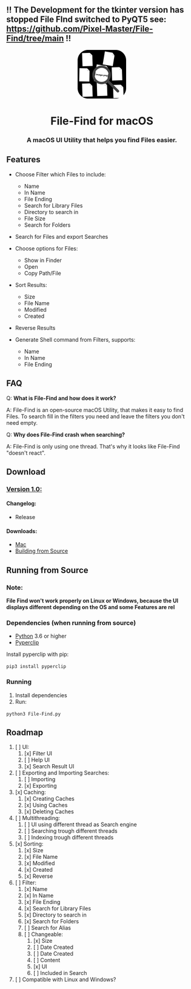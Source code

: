 ## !! The Development for the tkinter version has stopped File FInd switched to PyQT5 see: https://github.com/Pixel-Master/File-Find/tree/main !!

<p align="center">
  <img src="https://github.com/Pixel-Master/File-Find/blob/main/assets/icon.png?raw=true" height="128">
  <h1 align="center">File-Find for macOS</h1>


<h3 align="center">A macOS UI Utility that helps you find Files easier.</h3>

## Features
- Choose Filter which Files to include:
	* Name
	* In Name
	* File Ending
	* Search for Library Files
	* Directory to search in
	* File Size
	* Search for Folders
- Search for Files and export Searches

- Choose options for Files:
	* Show in Finder
	* Open
	* Copy Path/File
- Sort Results:
	* Size
	* File Name
	* Modified
	* Created
- Reverse Results

- Generate Shell command from Filters, supports:
	* Name
	* In Name
	* File Ending

## FAQ
Q: **What is File-Find and how does it work?**

A: File-Find is an open-source macOS Utility, that makes it easy to find Files. To search fill in the filters you need and leave the filters you don't need empty.

Q: **Why does File-Find crash when searching?**

A: File-Find is only using one thread. That's why it looks like File-Find "doesn't react".


## Download
### **[Version 1.0:](https://github.com/Pixel-Master/File-Find/releases/tag/v1.0.0)**
#### Changelog:

- Release

#### Downloads:

- [Mac](https://github.com/Pixel-Master/File-Find-Bot/releases/download/v1.0.0/File-Find.app.zip)
- [Building from Source](https://gitlab.com/Pixel-Mqster/File-Find/-/blob/main/README.md#running-from-source)


## Running from Source

### Note:

**File Find won't work properly on Linux or Windows, because the UI displays different depending on the OS and some Features are rel** 


### Dependencies (when running from source)
- [Python](https://python.org/) 3.6 or higher
- [Pyperclip](https://pyperclip.readthedocs.io/en/latest/) 

Install pyperclip with pip:

`pip3 install pyperclip`

### Running
1. Install dependencies
2. Run:

`python3 File-Find.py` 

## Roadmap
1. [ ] UI:
   1. [x] Filter UI
   2. [ ] Help UI
   3. [x] Search Result UI
2. [ ] Exporting and Importing Searches:
   1. [ ] Importing
   2. [x] Exporting 
3. [x] Caching:
	1. [x] Creating Caches
	2. [x] Using Caches
	3. [x] Deleting Caches
4. [ ] Multithreading:
	1. [ ] UI using different thread as Search engine
	2. [ ] Searching trough different threads
	3. [ ] Indexing trough different threads
5. [x] Sorting:
   1. [x] Size
   2. [x] File Name
   3. [x] Modified
   4. [x] Created
   5. [x] Reverse
6. [ ] Filter:
    1. [x] Name
    2. [x] In Name
    3. [x] File Ending
    4. [x] Search for Library Files
    5. [x] Directory to search in
    6. [x] Search for Folders
    7. [ ] Search for Alias
    8. [ ] Changeable:
         1. [x] Size
         2. [ ] Date Created
         3. [ ] Date Created
         4. [ ] Content
         5. [x] UI
         6. [ ] Included in Search
7. [ ] Compatible with Linux and Windows?

